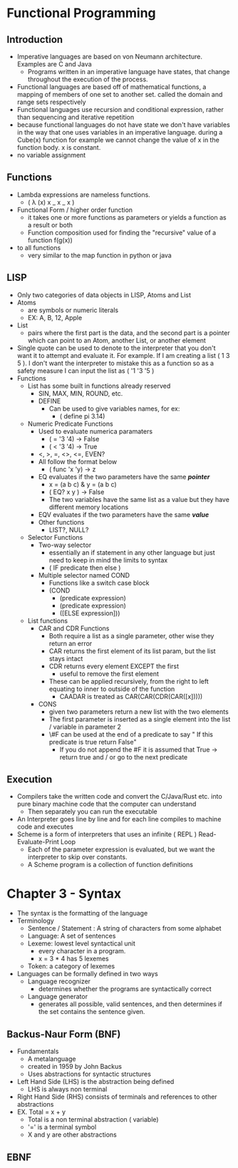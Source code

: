 # Functional Programming

## Introduction

- Imperative languages are based on von Neumann architecture. Examples are C and Java
  - Programs written in an imperative language have states, that change throughout the execution of the process.
- Functional languages are based off of mathematical functions, a mapping of members of one set to another set. called the domain and range sets respectively
- Functional languages use recursion and conditional expression, rather than sequencing and iterative repetition
- because functional languages do not have state we don't have variables in the way that one uses variables in an imperative language. during a Cube(x) function for example we cannot change the value of x in the function body. x is constant.
- no variable assignment

## Functions

- Lambda expressions are nameless functions.
  - ( λ (x) x _ x _ x )
- Functional Form / higher order function
  - it takes one or more functions as parameters or yields a function as a result or both
  - Function composition used for finding the "recursive" value of a function f(g(x))
- to all functions
  - very similar to the map function in python or java

## LISP

- Only two categories of data objects in LISP, Atoms and List
- Atoms
  - are symbols or numeric literals
  - EX: A, B, 12, Apple
- List
  - pairs where the first part is the data, and the second part is a pointer which can point to an Atom, another List, or another element
- Single quote can be used to denote to the interpreter that you don't want it to attempt and evaluate it. For example. If I am creating a list ( 1 3 5 ). I don't want the interpreter to mistake this as a function so as a safety measure I can input the list as ( '1 '3 '5 )
- Functions
  - List has some built in functions already reserved
    - SIN, MAX, MIN, ROUND, etc.
    - DEFINE
      - Can be used to give variables names, for ex:
        - ( define pi 3.14)
  - Numeric Predicate Functions
    - Used to evaluate numerica paramaters
      - ( = '3 '4) -> False
      - ( < '3 '4) -> True
    - <, >, =, <>, <=, EVEN?
    - All follow the format below
      - ( func 'x 'y) -> z
    - EQ evaluates if the two parameters have the same **_pointer_**
      - x = (a b c) & y = (a b c)
      - ( EQ? x y ) -> False
      - The two variables have the same list as a value but they have different memory locations
    - EQV evaluates if the two parameters have the same **_value_**
    - Other functions
      - LIST?, NULL?
  - Selector Functions
    - Two-way selector
      - essentially an if statement in any other language but just need to keep in mind the limits to syntax
      - ( IF predicate then else )
    - Multiple selector named COND
      - Functions like a switch case block
      - (COND
        - (predicate expression)
        - (predicate expression)
        - (\[ELSE expression]))
  - List functions
    - CAR and CDR Functions
      - Both require a list as a single parameter, other wise they return an error
      - CAR returns the first element of its list param, but the list stays intact
      - CDR returns every element EXCEPT the first
        - useful to remove the first element
      - These can be applied recursively, from the right to left equating to inner to outside of the function
        - CAADAR is treated as CAR(CAR(CDR(CAR(\[x]))))
    - CONS
      - given two parameters return a new list with the two elements
      - The first parameter is inserted as a single element into the list / variable in parameter 2
      - \\#F can be used at the end of a predicate to say " If this predicate is true return False"
        - If you do not append the \#F it is assumed that True -> return true and / or go to the next predicate

## Execution

- Compilers take the written code and convert the C/Java/Rust etc. into pure binary machine code that the computer can understand
  - Then separately you can run the executable
- An Interpreter goes line by line and for each line compiles to machine code and executes
- Scheme is a form of interpreters that uses an infinite ( REPL ) Read-Evaluate-Print Loop
  - Each of the parameter expression is evaluated, but we want the interpreter to skip over constants.
  - A Scheme program is a collection of function definitions

# Chapter 3 - Syntax

- The syntax is the formatting of the language
- Terminology
  - Sentence / Statement : A string of characters from some alphabet
  - Language: A set of sentences
  - Lexeme: lowest level syntactical unit
    - every character in a program.
    - x = 3 \* 4 has 5 lexemes
  - Token: a category of lexemes
- Languages can be formally defined in two ways
  - Language recognizer
    - determines whether the programs are syntactically correct
  - Language generator
    - generates all possible, valid sentences, and then determines if the set contains the sentence given.

## Backus-Naur Form (BNF)

- Fundamentals
  - A metalanguage
  - created in 1959 by John Backus
  - Uses abstractions for syntactic structures
- Left Hand Side (LHS) is the abstraction being defined
  - LHS is always non terminal
- Right Hand Side (RHS) consists of terminals and references to other abstractions
- EX. Total = x + y
  - Total is a non terminal abstraction ( variable)
  - '=' is a terminal symbol
  - X and y are other abstractions

## EBNF

